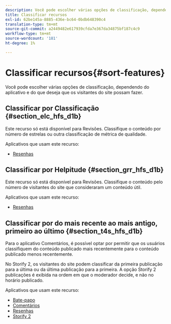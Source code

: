 ```yaml
---
description: Você pode escolher várias opções de classificação, dependendo do aplicativo e do que deseja que os visitantes do site possam fazer.
title: Classificar recursos
exl-id: 62be145a-8885-436e-bc64-0bdb648390c4
translation-type: tm+mt
source-git-commit: a2449482e617939cfda7e367da34875bf187c4c9
workflow-type: tm+mt
source-wordcount: '181'
ht-degree: 1%

---
```


# Classificar recursos{#sort-features}

Você pode escolher várias opções de classificação, dependendo do aplicativo e do que deseja que os visitantes do site possam fazer.

## Classificar por Classificação {#section_elc_hfs_d1b}

Este recurso só está disponível para Revisões. Classifique o conteúdo por número de estrelas ou outra classificação de métrica de qualidade.

Aplicativos que usam este recurso:

* [Resenhas](/help/using/c-about-apps/c-reviews-app/c-reviews-app.md#c_reviews_app)

## Classificar por Helpitude {#section_grr_hfs_d1b}

Este recurso só está disponível para Revisões. Classifique o conteúdo pelo número de visitantes do site que consideraram um conteúdo útil.

Aplicativos que usam este recurso:

* [Resenhas](/help/using/c-about-apps/c-reviews-app/c-reviews-app.md#c_reviews_app)

## Classificar por do mais recente ao mais antigo, primeiro ao último {#section_t4s_hfs_d1b}

Para o aplicativo Comentários, é possível optar por permitir que os usuários classifiquem do conteúdo publicado mais recentemente para o conteúdo publicado menos recentemente.

No Storify 2, os visitantes do site podem classificar da primeira publicação para a última ou da última publicação para a primeira. A opção Storify 2 publicações é exibida na ordem em que o moderador decide, e não no horário publicado.

Aplicativos que usam este recurso:

* [Bate-papo](/help/using/c-about-apps/c-chat-app/c-chat-app.md#c_chat_app)
* [Comentários](/help/using/c-about-apps/c-comments/c-comments.md)
* [Resenhas](/help/using/c-about-apps/c-reviews-app/c-reviews-app.md#c_reviews_app)
* [Storify 2](/help/using/c-about-apps/c-storify2/c-storify2.md#c_storify2)
